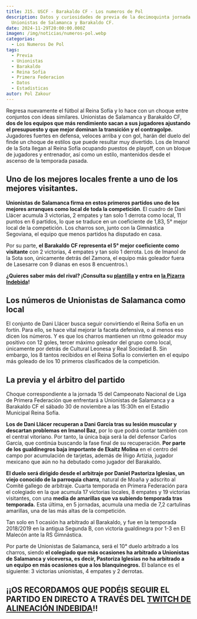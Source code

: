 ```yaml
---
title: J15. USCF - Barakaldo CF - Los numeros de Pol
description: Datos y curiosidades de previa de la decimoquinta jornada entre
  Unionistas de Salamanca y Barakaldo CF.
date: 2024-11-29T20:00:00.000Z
imagen: /img/noticias/numeros-pol.webp
categorias:
  - Los Numeros De Pol
tags:
  - Previa
  - Unionistas
  - Barakaldo
  - Reina Sofia
  - Primera Federacion
  - Datos
  - Estadisticas
autor: Pol Zakour
---
```

Regresa nuevamente el fútbol al Reina Sofía y lo hace con un choque entre conjuntos con ideas similares. Unionistas de Salamanca y Barakaldo CF, **dos de los equipos que más rendimiento sacan a sus jugadores ajustando el presupuesto y que mejor dominan la transición y el contragolpe.** Jugadores fuertes en defensa, veloces arriba y con gol, harán del duelo del finde un choque de estilos que puede resultar muy divertido. Los de Imanol de la Sota llegan al Reina Sofía ocupando puestos de playoff, con un bloque de jugadores y entrenador, así como un estilo, mantenidos desde el ascenso de la temporada pasada.

## Uno de los mejores locales frente a uno de los mejores visitantes.

**Unionistas de Salamanca firma en estos primeros partidos uno de los mejores arranques como local de toda la competición**. El cuadro de Dani Llácer acumula 3 victorias, 2 empates y tan solo 1 derrota como local, 11 puntos en 6 partidos, lo que se traduce en un coeficiente de 1,83, 5° mejor local de la competición. Los charros son, junto con la Gimnástica Segoviana, el equipo que menos partidos ha disputado en casa.

Por su parte, **el Barakaldo CF representa el 5° mejor coeficiente como visitante** con 2 victorias, 4 empates y tan solo 1 derrota. Los de Imanol de la Sota son, únicamente detrás del Zamora, el equipo más goleador fuera de Lasesarre con 9 dianas en esos 8 encuentros.\

**¿Quieres saber más del rival? ¡Consulta su [plantilla](https://www.alineacionindebida.com/plantillas/barakaldo/) y entra en [la Pizarra Indebida](https://www.youtube.com/watch?v=q0ZFlZWM3Uc)!**


## Los números de Unionistas de Salamanca como local

El conjunto de Dani Llácer busca seguir convirtiendo el Reina Sofía en un fortín. Para ello, se hace vital mejorar la faceta defensiva, o al menos eso dicen los números. Y es que los charros mantienen un ritmo goleador muy positivo con 12 goles, tercer máximo goleador del grupo como local, únicamente por detrás de Cultural Leonesa y Real Sociedad B. Sin embargo, los 8 tantos recibidos en el Reina Sofía lo convierten en el equipo más goleado de los 10 primeros clasificados de la competición.

## La previa y el árbitro del partido

Choque correspondiente a la jornada 15 del Campeonato Nacional de Liga de Primera Federación que enfrentará a Unionistas de Salamanca y a Barakaldo CF el sábado 30 de noviembre a las 15:30h en el Estadio Municipal Reina Sofía.

**Los de Dani Llácer recuperan a Dani García tras su lesión muscular y descartan problemas en Imanol Baz**, por lo que podrá contar también con el central vitoriano. Por tanto, la única baja será la del defensor Carlos García, que continúa buscando la fase final de su recuperación. **Por parte de los gualdinegros baja importante de Ekaitz Molina** en el centro del campo por acumulación de tarjetas, además de Íñigo Artizia, jugador mexicano que aún no ha debutado como jugador del Barakaldo.

**El duelo será dirigido desde el arbitraje por Daniel Pastoriza Iglesias, un viejo conocido de la parroquia charra**, natural de Moaña y adscrito al Comité gallego de arbitraje. Cuarta temporada en Primera Federación para el colegiado en la que acumula 17 victorias locales, 8 empates y 19 victorias visitantes, con una **media de amarillas que va subiendo temporada tras temporada.** Esta última, en 5 jornadas, acumula una media de 7,2 cartulinas amarillas, una de las más altas de la competición.

Tan solo en 1 ocasión ha arbitrado al Barakaldo, y fue en la temporada 2018/2019 en la antigua Segunda B, con victoria gualdinegra por 1-3 en El Malecón ante la RS Gimnástica.

Por parte de Unionistas de Salamanca, será el 10° duelo arbitrado a los charros, siendo **el colegiado que más ocasiones ha arbitrado a Unionistas de Salamanca y viceversa, es decir, Pastoriza Iglesias no ha arbitrado a un equipo en más ocasiones que a los blanquinegros.** El balance es el siguiente: 3 victorias unionistas, 4 empates y 2 derrotas.



## ¡¡OS RECORDAMOS QUE PODÉIS SEGUIR EL PARTIDO EN DIRECTO A TRAVÉS DEL [TWITCH DE ALINEACIÓN INDEBIDA](https://www.twitch.tv/alineacionindebida)!!
